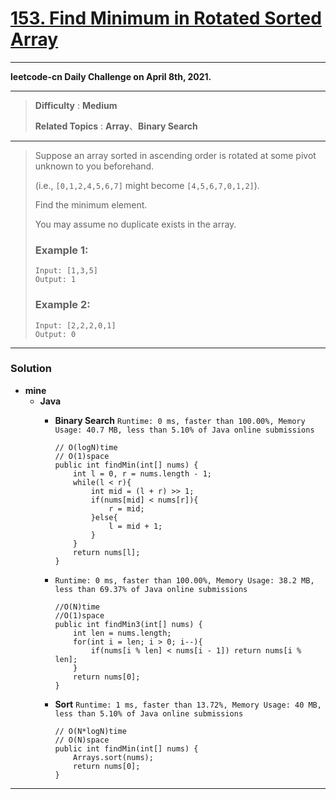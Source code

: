 # [153. Find Minimum in Rotated Sorted Array](https://leetcode.com/problems/find-minimum-in-rotated-sorted-array/)

---

**leetcode-cn Daily Challenge on April 8th, 2021.**

---

> **Difficulty** : **Medium**
>
> **Related Topics** : **Array**、**Binary Search**

---

> Suppose an array sorted in ascending order is rotated at some pivot unknown to you beforehand.
>
> (i.e.,  `[0,1,2,4,5,6,7]` might become  `[4,5,6,7,0,1,2]`).
>
> Find the minimum element.
>
> You may assume no duplicate exists in the array.
>
> ### Example 1:
> ```
> Input: [1,3,5]
> Output: 1
> ```
>
> ### Example 2:
> ```
> Input: [2,2,2,0,1]
> Output: 0
> ```

---

### Solution
* **mine**
  * **Java**
    * **Binary Search** `Runtime: 0 ms, faster than 100.00%, Memory Usage: 40.7 MB, less than 5.10% of Java online submissions`
      ```
      // O(logN)time
      // O(1)space
      public int findMin(int[] nums) {
          int l = 0, r = nums.length - 1;
          while(l < r){
              int mid = (l + r) >> 1;
              if(nums[mid] < nums[r]){
                  r = mid;
              }else{
                  l = mid + 1;
              }
          }
          return nums[l];
      }
      ```
      
    * `Runtime: 0 ms, faster than 100.00%, Memory Usage: 38.2 MB, less than 69.37% of Java online submissions`
      ```
      //O(N)time
      //O(1)space
      public int findMin3(int[] nums) {
          int len = nums.length;
          for(int i = len; i > 0; i--){
              if(nums[i % len] < nums[i - 1]) return nums[i % len];
          }
          return nums[0];
      }       
      ```
      
    * **Sort** `Runtime: 1 ms, faster than 13.72%, Memory Usage: 40 MB, less than 5.10% of Java online submissions `
      ```
      // O(N*logN)time
      // O(N)space
      public int findMin(int[] nums) {
          Arrays.sort(nums);
          return nums[0];
      }
      ```
      
---


